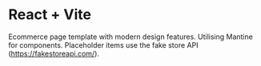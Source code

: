 # React + Vite

Ecommerce page template with modern design features.
Utilising Mantine for components.
Placeholder items use the fake store API (https://fakestoreapi.com/).
